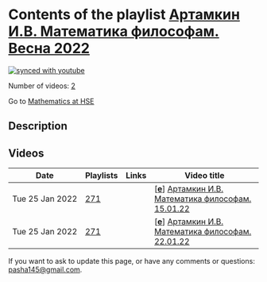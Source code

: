 # Contents of the playlist [Артамкин И.В. Математика философам. Весна 2022](https://www.youtube.com/playlist?list=PLq3E5oubNNoCJaw-0DD1Y-hWHpkzwJ35s)

[![synced with youtube](https://img.shields.io/github/last-commit/mathphysschool/mathphysschool.github.io/autoupdate1?label=synced%20with%20youtube)](https://github.com/mathphysschool/mathphysschool.github.io/commits/autoupdate1)

Number of videos: [2](#videos)

Go to [Mathematics at HSE](../README.md)

## Description



## Videos

|Date|Playlists|Links|Video title|
|---|---|---|---|
| Tue&nbsp;25&nbsp;Jan&nbsp;2022 | [271](../playlists/271 "Артамкин И.В. Математика философам. Весна 2022") |  | [[**e**](https://studio.youtube.com/video/TU2uZgzzl1E/edit "Edit")] [Артамкин И.В. Математика философам. 15.01.22](https://www.youtube.com/watch?v=TU2uZgzzl1E&list=PLq3E5oubNNoCJaw-0DD1Y-hWHpkzwJ35s) |
| Tue&nbsp;25&nbsp;Jan&nbsp;2022 | [271](../playlists/271 "Артамкин И.В. Математика философам. Весна 2022") |  | [[**e**](https://studio.youtube.com/video/w5R5z4orZqg/edit "Edit")] [Артамкин И.В. Математика философам. 22.01.22](https://www.youtube.com/watch?v=w5R5z4orZqg&list=PLq3E5oubNNoCJaw-0DD1Y-hWHpkzwJ35s) |


 If you want to ask to update this page, or have any comments or questions: <pasha145@gmail.com>.